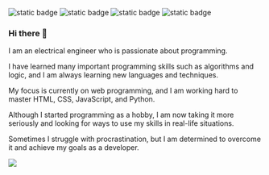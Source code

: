 ![static badge](https://img.shields.io/badge/HTML5-E34F26?style=for-the-badge&logo=html5&logoColor=white) 
![static badge](https://img.shields.io/badge/CSS3-1572B6?style=for-the-badge&logo=css3&logoColor=white) 
![static badge](https://img.shields.io/badge/JavaScript-F7DF1E?style=for-the-badge&logo=javascript&logoColor=black)
![static badge](https://img.shields.io/badge/Wordpress-21759B?style=for-the-badge&logo=wordpress&logoColor=white)


### Hi there 👋

I am an electrical engineer who is passionate about programming. 

I have learned many important programming skills such as algorithms and logic, and I am always learning new languages and techniques.

My focus is currently on web programming, and I am working hard to master HTML, CSS, JavaScript, and Python. 

Although I started programming as a hobby, I am now taking it more seriously and looking for ways to use my skills in real-life situations. 

Sometimes I struggle with procrastination, but I am determined to overcome it and achieve my goals as a developer.

<a href="https://instagram.com/nrkmrvl.coder">
    <img src="https://img.shields.io/badge/instagram-%23E4405F.svg?&style=for-the-badge&logo=instagram&logoColor=white" />        
  </a>

<!--
- Short-form content [nrkmrvl.coder (Instagram)](https://www.instagram.com/nrkmrvl.coder)


**nrkmrvl/nrkmrvl** is a ✨ _special_ ✨ repository because its `README.md` (this file) appears on your GitHub profile.

Here are some ideas to get you started:

- 🔭 I’m currently working on ...
- 🌱 I’m currently learning ...
- 👯 I’m looking to collaborate on ...
- 🤔 I’m looking for help with ...
- 💬 Ask me about ...
- 📫 How to reach me: ...
- 😄 Pronouns: ...
- ⚡ Fun fact: ...
-->
